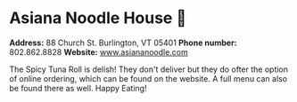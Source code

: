 # Asiana Noodle House  🍜
**Address:**  88 Church St. Burlington, VT 05401
**Phone number:** 802.862.8828
**Website:** www.asiananoodle.com
 

The Spicy Tuna Roll is delish! They don't deliver but they do ofter the option of online ordering, which can be found on the website.  A full menu can also be found there as well. Happy Eating! 


